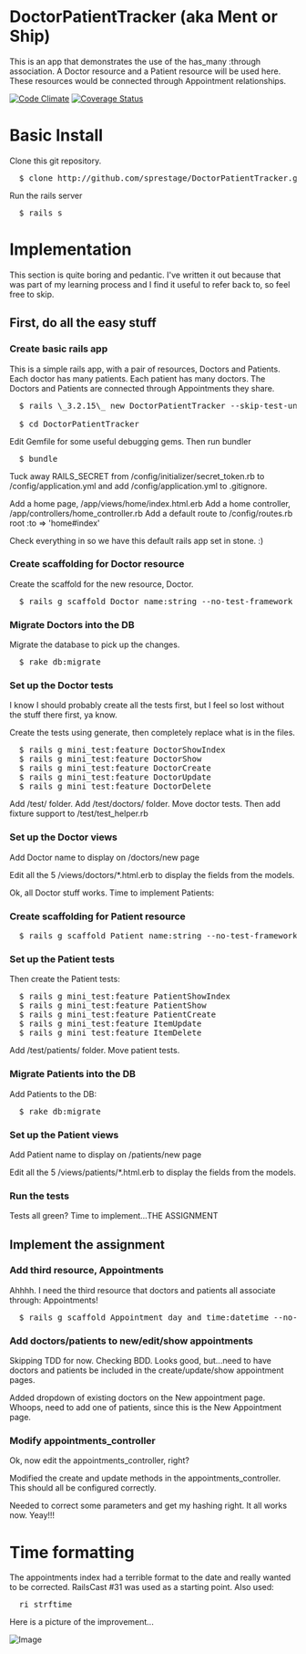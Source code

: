 DoctorPatientTracker (aka Ment or Ship)
=======

This is an app that demonstrates the use of the has_many :through association.  A Doctor resource and a Patient resource will be used here.  These resources would be connected through Appointment relationships.

[![Code Climate](https://codeclimate.com/github/sprestage/DoctorPatientTracker.png)](https://codeclimate.com/github/sprestage/DoctorPatientTracker) [![Coverage Status](https://coveralls.io/repos/sprestage/DoctorPatientTracker/badge.png)](https://coveralls.io/r/sprestage/DoctorPatientTracker)


Basic Install
=======
Clone this git repository.
<pre>
  $ clone http://github.com/sprestage/DoctorPatientTracker.git
</pre>

Run the rails server
<pre>
  $ rails s
</pre>


Implementation
=======
This section is quite boring and pedantic.  I've written it out because
that was part of my learning process and I find it useful to refer back
to, so feel free to skip.

## First, do all the easy stuff
### Create basic rails app
This is a simple rails app, with a pair of resources, Doctors and Patients.
Each doctor has many patients.  Each patient has many doctors.  The Doctors
and Patients are connected through Appointments they share.
<pre>
  $ rails \_3.2.15\_ new DoctorPatientTracker --skip-test-unit

  $ cd DoctorPatientTracker
</pre>

Edit Gemfile for some useful debugging gems.  Then run bundler
<pre>
  $ bundle
</pre>

Tuck away RAILS_SECRET from /config/initializer/secret_token.rb to /config/application.yml and add /config/application.yml to .gitignore.

Add a home page, /app/views/home/index.html.erb
Add a home controller, /app/controllers/home_controller.rb
Add a default route to /config/routes.rb
  root :to => 'home#index'

Check everything in so we have this default rails app set in stone.  :)

### Create scaffolding for Doctor resource
Create the scaffold for the new resource, Doctor.
<pre>
  $ rails g scaffold Doctor name:string --no-test-framework --no-assets --no-stylesheets --no-scss
</pre>

### Migrate Doctors into the DB
Migrate the database to pick up the changes.
<pre>
  $ rake db:migrate
</pre>

### Set up the Doctor tests
I know I should probably create all the tests first, but I feel so lost
without the stuff there first, ya know.

Create the tests using generate, then completely replace what is in the files.
<pre>
  $ rails g mini_test:feature DoctorShowIndex
  $ rails g mini_test:feature DoctorShow
  $ rails g mini_test:feature DoctorCreate
  $ rails g mini_test:feature DoctorUpdate
  $ rails g mini_test:feature DoctorDelete
</pre>

Add /test/ folder.  Add /test/doctors/ folder.  Move doctor tests. Then
add fixture support to /test/test_helper.rb

### Set up the Doctor views
Add Doctor name to display on /doctors/new page

Edit all the 5 /views/doctors/*.html.erb to display the fields from the
models.

Ok, all Doctor stuff works. Time to implement Patients:

### Create scaffolding for Patient resource
<pre>
  $ rails g scaffold Patient name:string --no-test-framework --no-assets --no-stylesheets --no-scss
</pre>

### Set up the Patient tests
Then create the Patient tests:
<pre>
  $ rails g mini_test:feature PatientShowIndex
  $ rails g mini_test:feature PatientShow
  $ rails g mini_test:feature PatientCreate
  $ rails g mini_test:feature ItemUpdate
  $ rails g mini_test:feature ItemDelete
</pre>

Add /test/patients/ folder.  Move patient tests.

### Migrate Patients into the DB
Add Patients to the DB:
<pre>
  $ rake db:migrate
</pre>

### Set up the Patient views
Add Patient name to display on /patients/new page

Edit all the 5 /views/patients/*.html.erb to display the fields from the
models.

### Run the tests
Tests all green?  Time to implement...THE ASSIGNMENT


## Implement the assignment
### Add third resource, Appointments
Ahhhh.  I need the third resource that doctors and patients all associate through: Appointments!
<pre>
  $ rails g scaffold Appointment day_and_time:datetime --no-test-framework --no-assets --no-stylesheets --no-scss
</pre>

### Add doctors/patients to new/edit/show appointments
Skipping TDD for now.  Checking BDD.  Looks good, but...need to have
doctors and patients be included in the create/update/show
appointment pages.

Added dropdown of existing doctors on the New appointment page.  Whoops,
need to add one of patients, since this is the New Appointment page.

### Modify appointments_controller
Ok, now edit the appointments_controller, right?

Modified the create and update methods in the appointments_controller.
This should all be configured correctly.

Needed to correct some parameters and get my hashing right.  It all
works now.  Yeay!!!


Time formatting
=======

The appointments index had a terrible format to the date and really wanted
to be corrected.  RailsCast #31 was used as a starting point.  Also used:
<pre>
  ri strftime
</pre>

Here is a picture of the improvement...

![Image](https://s3-us-west-2.amazonaws.com/sprestage/DoctorPatientTracker_date_formatting.png?raw=true)

